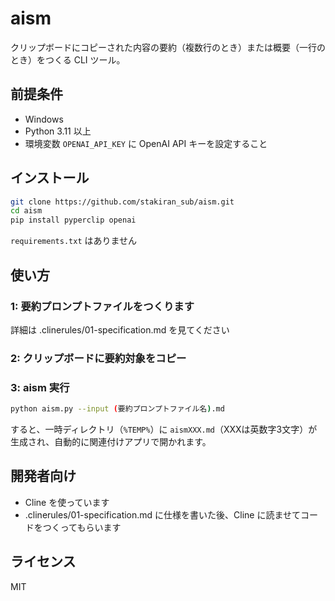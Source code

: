 # aism
クリップボードにコピーされた内容の要約（複数行のとき）または概要（一行のとき）をつくる CLI ツール。

## 前提条件
- Windows
- Python 3.11 以上
- 環境変数 `OPENAI_API_KEY` に OpenAI API キーを設定すること

## インストール
```bash
git clone https://github.com/stakiran_sub/aism.git
cd aism
pip install pyperclip openai
```

`requirements.txt` はありません

## 使い方

### 1: 要約プロンプトファイルをつくります
詳細は .clinerules/01-specification.md を見てください

### 2: クリップボードに要約対象をコピー

### 3: aism 実行

```bash
python aism.py --input (要約プロンプトファイル名).md
```

すると、一時ディレクトリ（`%TEMP%`）に `aismXXX.md`（XXXは英数字3文字）が生成され、自動的に関連付けアプリで開かれます。

## 開発者向け
- Cline を使っています
- .clinerules/01-specification.md に仕様を書いた後、Cline に読ませてコードをつくってもらいます

## ライセンス
MIT
